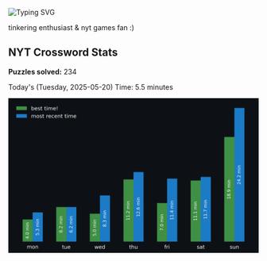 ![Typing SVG](https://readme-typing-svg.demolab.com?font=Fira+Code&size=16&pause=700&color=FFFFFF&width=435&lines=hi+i'm+aimee!;nice+to+see+you+here!)

tinkering enthusiast & nyt games fan :)
<!-- START NYT-STATS -->
## NYT Crossword Stats
**Puzzles solved:** 234

Today's (Tuesday, 2025-05-20) Time: 5.5 minutes


![Solve Times](./nyt_stats_graph.png)
<!-- END NYT-STATS -->
